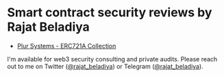 # Smart contract security reviews by Rajat Beladiya

* [Plur Systems - ERC721A Collection](https://github.com/rajatbeladiya/audits/blob/master/PrivateAudits/Plur-security-review.md)

I'm available for web3 security consulting and private audits. Please reach out to me on Twitter ([@rajat_beladiya](https://twitter.com/rajat_beladiya)) or Telegram ([@rajat_beladiya](https://t.me/rajat_beladiya)). 
